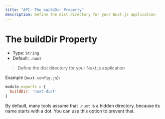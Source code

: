 ```yaml
---
title: "API: The buildDir Property"
description: Define the dist directory for your Nuxt.js application
---
```


# The buildDir Property

- Type: `String`
- Default: `.nuxt`

> Define the dist directory for your Nuxt.js application

Example (`nuxt.config.js`):

```js
module.exports = {
  buildDir: 'nuxt-dist'
}
```

By default, many tools assume that `.nuxt` is a hidden directory, because its name starts with a dot. You can use this option to prevent that.
